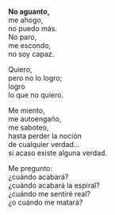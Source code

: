 **No aguanto,**  
me ahogo,  
no puedo más.  
No paro,  
me escondo,  
no soy capaz.

Quiero,  
pero no lo logro;  
logro  
lo que no quiero.

Me miento,  
me autoengaño,  
me saboteo,  
hasta perder la noción  
de cualquier verdad…  
si acaso existe alguna verdad.

Me pregunto:  
¿cuándo acabará?  
¿cuándo acabará la espiral?  
¿cuándo me sentiré real?  
¿o cuándo me matará?